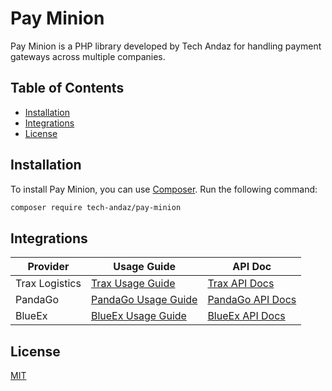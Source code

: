 # Pay Minion

Pay Minion is a PHP library developed by Tech Andaz for handling payment gateways across multiple companies.

## Table of Contents

- [Installation](#installation)
- [Integrations](#integrations)
- [License](#license)

## Installation

To install Pay Minion, you can use [Composer](https://getcomposer.org/). Run the following command:

```bash
composer require tech-andaz/pay-minion
```

## Integrations

| Provider | Usage Guide | API Doc |
| -------- | ------- | ------- |
|Trax Logistics|[Trax Usage Guide](src/Trax/Usage%20Guide%20Trax.md)| [Trax API Docs](src/Trax/API%20Document%20-%20Trax.pdf)|
|PandaGo|[PandaGo Usage Guide](src/PandaGo/Usage%20Guide%20PandaGo.md)| [PandaGo API Docs](https://pandago.docs.apiary.io/)|
|BlueEx|[BlueEx Usage Guide](src/BlueEx/Usage%20Guide%20BlueEx.md)| [BlueEx API Docs](https://beta.blue-ex.com/developer-center/open-api-json)|

## License

[MIT](https://choosealicense.com/licenses/mit/)

